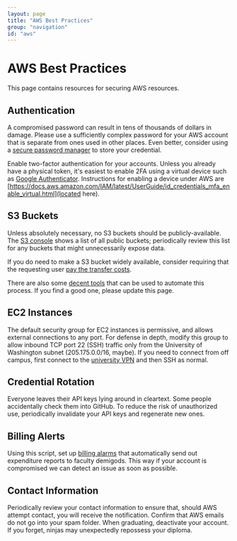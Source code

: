 ```yaml
---
layout: page
title: "AWS Best Practices"
group: "navigation"
id: "aws"
---
```


# AWS Best Practices

This page contains resources for securing AWS resources.

## Authentication

A compromised password can result in tens of thousands of dollars in damage.  Please use a sufficiently complex password for your AWS account that is separate from ones used in other places.  Even better, consider using a [secure password manager](https://keepass.info) to store your credential.

Enable two-factor authentication for your accounts.  Unless you already have a physical token, it's easiest to enable 2FA using a virtual device such as [Google Authenticator](https://play.google.com/store/apps/details?id=com.google.android.apps.authenticator2).  Instructions for enabling a device under AWS are [https://docs.aws.amazon.com/IAM/latest/UserGuide/id_credentials_mfa_enable_virtual.html](located here).

## S3 Buckets

Unless absolutely necessary, no S3 buckets should be publicly-available.  The [S3 console](https://docs.aws.amazon.com/AmazonS3/latest/user-guide/bucket-permissions-check.html) shows a list of all public buckets; periodically review this list for any buckets that might unnecessarily expose data.

If you do need to make a S3 bucket widely available, consider requiring that the requesting user [pay the transfer costs](https://docs.aws.amazon.com/AmazonS3/latest/dev/RequesterPaysBuckets.html).

There are also some [decent tools](https://github.com/kromtech/s3-inspector) that can be used to automate this process.  If you find a good one, please update this page.

## EC2 Instances

The default security group for EC2 instances is permissive, and allows external connections to any port.  For defense in depth, modify this group to allow inbound TCP port 22 (SSH) traffic only from the University of Washington subnet (205.175.0.0/16, maybe).  If you need to connect from off campus, first connect to the [university VPN](https://www.aa.washington.edu/students/computing/vpn) and then SSH as normal.

## Credential Rotation

Everyone leaves their API keys lying around in cleartext.  Some people accidentally check them into GitHub.  To reduce the risk of unauthorized use, periodically invalidate your API keys and regenerate new ones.

## Billing Alerts

Using this script, set up [billing alarms](https://cloudmaven.github.io/documentation/aws_cost_notification_system.html.) that automatically send out expenditure reports to faculty demigods.  This way if your account is compromised we can detect an issue as soon as possible.

## Contact Information

Periodically review your contact information to ensure that, should AWS attempt contact, you will receive the notification.  Confirm that AWS emails do not go into your spam folder.  When graduating, deactivate your account.  If you forget, ninjas may unexpectedly repossess your diploma.
